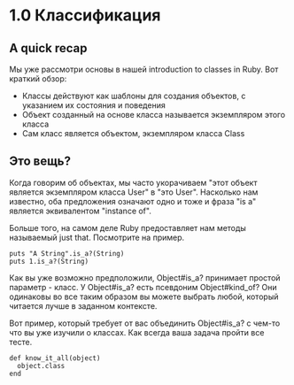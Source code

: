 ﻿# 1.0 Классификация #

## A quick recap ##

Мы уже рассмотри основы в нашей introduction to classes in Ruby. Вот краткий обзор:

* Классы действуют как шаблоны для создания объектов, с указанием их состояния и поведения
* Объект созданный на основе класса называется экземпляром этого класса
* Сам класс является объектом, экземпляром класса Class

## Это вещь? ##

Когда говорим об объектах, мы часто укорачиваем "этот объект является экземпляром класса User" в "это User". Насколько нам известно, оба предложения означают одно и тоже и фраза "is a" является эквивалентом "instance of".

Больше того, на самом деле Ruby предоставляет нам методы называемый just that. Посмотрите на пример.

	puts "A String".is_a?(String)
	puts 1.is_a?(String)

Как вы уже возможно предположили, Object#is_a? принимает простой параметр - класс. У Object#is_a? есть псевдоним Object#kind_of? Они одинаковы во все таким образом вы можете выбрать любой, который читается лучше в заданном контексте.

Вот пример, который требует от вас объединить Object#is_a? с чем-то что вы уже изучили о классах. Как всегда ваша задача пройти все тесте.

	def know_it_all(object)
	  object.class
	end



